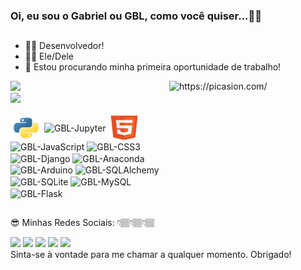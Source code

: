### Oi, eu sou o Gabriel ou GBL, como você quiser...👋🏽 ###
## 
- 👨‍💻 Desenvolvedor!
- 🧍‍♂️ Ele/Dele
- 👀 Estou procurando minha primeira oportunidade de trabalho!

<div align="left">
<a href="https://github.com/GBLONE"><img height="350cm" src="https://github-readme-stats.vercel.app/api?username=GBLONE&show_icons=true&theme=tokyonight&include_all_commits=true&count_private=true"/><a href="https://picasion.com/"><img align="right" src="https://i.picasion.com/pic92/f2c8fe700c7c5a23bf4b8ac675dbff9f.gif" width="250" height="250" border="border-radius:50px;" alt="https://picasion.com/"/></a><br /><a href="https://picasion.com/"</a>
  <img height="300cm" src="https://github-readme-stats.vercel.app/api/top-langs/?username=GBLONE&layout=compact&langs_count=7&theme=tokyonight"/>
  </a>
</div>
<div style="display: inline_block"><br>
  <img align="center" alt="GBL-Python" height="40" width="50" src="https://raw.githubusercontent.com/devicons/devicon/master/icons/python/python-original.svg">
  <img align="center" alt="GBL-Jupyter" height="40" width="50" src="https://cdn.jsdelivr.net/gh/devicons/devicon/icons/jupyter/jupyter-original-wordmark.svg">
  <img align="center" alt="GBL-HTML" height="40" width="50" src="https://raw.githubusercontent.com/devicons/devicon/master/icons/html5/html5-original.svg">
  <img align="center" alt="GBL-JavaScript" height="40" width="50" src="https://cdn.jsdelivr.net/gh/devicons/devicon@latest/icons/javascript/javascript-original.svg">
  <img align="center" alt="GBL-CSS3" hight="45" width="55" src="https://cdn.jsdelivr.net/gh/devicons/devicon@latest/icons/css3/css3-original-wordmark.svg">
  <img align="center" alt="GBL-Django" height="50" width="60" src="https://cdn.jsdelivr.net/gh/devicons/devicon/icons/django/django-plain.svg">
  <img align="center" alt="GBL-Anaconda" height="60" width="70" src="https://cdn.jsdelivr.net/gh/devicons/devicon/icons/anaconda/anaconda-original-wordmark.svg">
  <img align="center" alt="GBL-Arduino" height="50" width="60" src="https://cdn.jsdelivr.net/gh/devicons/devicon/icons/arduino/arduino-original-wordmark.svg">
  <img align="center" alt="GBL-SQLAlchemy" height="70" width="70" src="https://cdn.jsdelivr.net/gh/devicons/devicon/icons/sqlalchemy/sqlalchemy-original-wordmark.svg">
  <img align="center" alt="GBL-SQLite" height="50" width="60" src="https://cdn.jsdelivr.net/gh/devicons/devicon/icons/sqlite/sqlite-original-wordmark.svg">
  <img align="center" alt="GBL-MySQL" height="50" width="60" src="https://cdn.jsdelivr.net/gh/devicons/devicon/icons/mysql/mysql-original-wordmark.svg">
  <img align="center" alt="GBL-Flask" height="30" width="40" src="https://cdn.jsdelivr.net/gh/devicons/devicon/icons/flask/flask-original-wordmark.svg">
  
          
 
  ##
😎 Minhas Redes Sociais: 👇🏽👇🏽👇🏽 
  <div>
  <a href="https://www.instagram.com/gabriel_s._oliveira/" target="_blank"><img src="https://img.shields.io/badge/-Instagram-%23E4405F?style=for-the-badge&logo=instagram&logoColor=white" target="_blank"></a>
 	<a href="https://www.twitch.tv/gbl_boladaum" target="_blank"><img src="https://img.shields.io/badge/Twitch-9146FF?style=for-the-badge&logo=twitch&logoColor=white" target="_blank"></a>
  <a href = "mailto:simoesg481@gmail.com"><img src="https://img.shields.io/badge/-Gmail-%23333?style=for-the-badge&logo=gmail&logoColor=white" target="_blank"></a>
  <a href="https://www.linkedin.com/in/gabriel-oliveira-607682231/" target="_blank"><img src="https://img.shields.io/badge/-LinkedIn-%230077B5?style=for-the-badge&logo=linkedin&logoColor=white" target="_blank"></a> 
   <a href = "https://www.tiktok.com/@g4br13l_0l1v31r4"><img src="https://img.shields.io/badge/TikTok-000000?style=for-the-badge&logo=tiktok&logoColor=white" target="_blank"></a>
  </div>
  Sinta-se à vontade para me chamar a qualquer momento. Obrigado!
  
